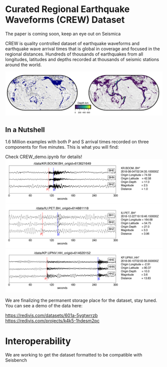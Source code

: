 # Curated Regional Earthquake Waveforms (CREW) Dataset

The paper is coming soon, keep an eye out on Seismica

CREW is quality controlled dataset of earthquake waveforms and earthquake wave arrival times that is global in coverage and focused in the regional distances. Hundreds of thousands of earthquakes from all longitudes, latitudes and depths recorded at thousands of seismic stations around the world.

![Image Alt text](/images/CREW_cat_2.png)

## In a Nutshell
1.6 Million examples with both P and S arrival times recorded on three components for five minutes. This is what you will find:

Check CREW_demo.ipynb for details!
![Image Alt text](/images/one_example_from_crew.png)
![Image Alt text](/images/two_example_from_crew.png)
![Image Alt text](/images/three_example_from_crew.png)

We are finalizing the permanent storage place for the dataset, stay tuned. You can see a demo of the data here:

https://redivis.com/datasets/601a-5ygtwrrzb
https://redivis.com/projects/k4k5-1hdesm2pc


# Interoperability
We are working to get the dataset formatted to be compatible with Seisbench
